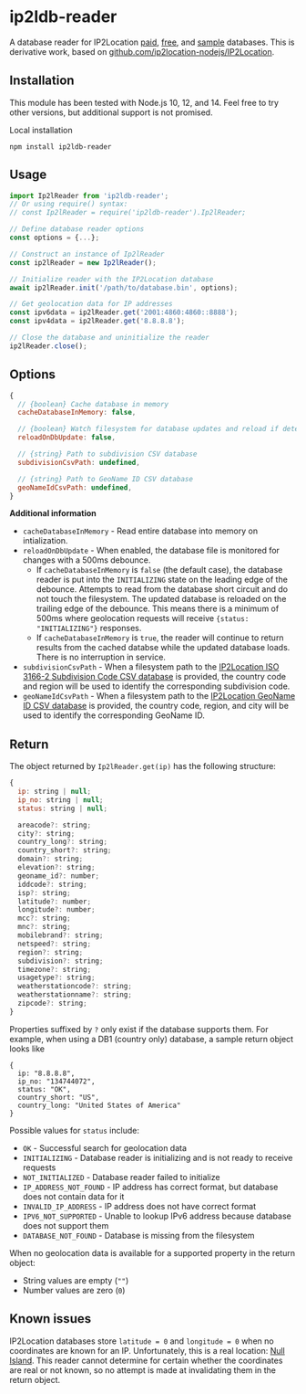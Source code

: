 # ip2ldb-reader

A database reader for IP2Location [paid](https://www.ip2location.com/database), [free](https://lite.ip2location.com/database), and [sample](https://www.ip2location.com/development-libraries) databases. This is derivative work, based on [github.com/ip2location-nodejs/IP2Location](https://github.com/ip2location-nodejs/IP2Location).

## Installation

This module has been tested with Node.js 10, 12, and 14. Feel free to try other versions, but additional support is not promised.

Local installation

```
npm install ip2ldb-reader
```

## Usage

```JavaScript
import Ip2lReader from 'ip2ldb-reader';
// Or using require() syntax:
// const Ip2lReader = require('ip2ldb-reader').Ip2lReader;

// Define database reader options
const options = {...};

// Construct an instance of Ip2lReader
const ip2lReader = new Ip2lReader();

// Initialize reader with the IP2Location database
await ip2lReader.init('/path/to/database.bin', options);

// Get geolocation data for IP addresses
const ipv6data = ip2lReader.get('2001:4860:4860::8888');
const ipv4data = ip2lReader.get('8.8.8.8');

// Close the database and uninitialize the reader
ip2lReader.close();
```

## Options

```JavaScript
{
  // {boolean} Cache database in memory
  cacheDatabaseInMemory: false,

  // {boolean} Watch filesystem for database updates and reload if detected
  reloadOnDbUpdate: false,

  // {string} Path to subdivision CSV database
  subdivisionCsvPath: undefined,

  // {string} Path to GeoName ID CSV database
  geoNameIdCsvPath: undefined,
}
```

**Additional information**

- `cacheDatabaseInMemory` - Read entire database into memory on intialization.
- `reloadOnDbUpdate` - When enabled, the database file is monitored for changes with a 500ms debounce.
  - If `cacheDatabaseInMemory` is `false` (the default case), the database reader is put into the `INITIALIZING` state on the leading edge of the debounce. Attempts to read from the database short circuit and do not touch the filesystem. The updated database is reloaded on the trailing edge of the debounce. This means there is a minimum of 500ms where geolocation requests will receive `{status: "INITIALIZING"}` responses.
  - If `cacheDatabaseInMemory` is `true`, the reader will continue to return results from the cached databse while the updated database loads. There is no interruption in service.
- `subdivisionCsvPath` - When a filesystem path to the [IP2Location ISO 3166-2 Subdivision Code CSV database](https://www.ip2location.com/free/iso3166-2) is provided, the country code and region will be used to identify the corresponding subdivision code.
- `geoNameIdCsvPath` - When a filesystem path to the [IP2Location GeoName ID CSV database](https://www.ip2location.com/free/geoname-id) is provided, the country code, region, and city will be used to identify the corresponding GeoName ID.

## Return

The object returned by `Ip2lReader.get(ip)` has the following structure:

```JavaScript
{
  ip: string | null;
  ip_no: string | null;
  status: string | null;

  areacode?: string;
  city?: string;
  country_long?: string;
  country_short?: string;
  domain?: string;
  elevation?: string;
  geoname_id?: number;
  iddcode?: string;
  isp?: string;
  latitude?: number;
  longitude?: number;
  mcc?: string;
  mnc?: string;
  mobilebrand?: string;
  netspeed?: string;
  region?: string;
  subdivision?: string;
  timezone?: string;
  usagetype?: string;
  weatherstationcode?: string;
  weatherstationname?: string;
  zipcode?: string;
}
```

Properties suffixed by `?` only exist if the database supports them. For example, when using a DB1 (country only) database, a sample return object looks like

```
{
  ip: "8.8.8.8",
  ip_no: "134744072",
  status: "OK",
  country_short: "US",
  country_long: "United States of America"
}
```

Possible values for `status` include:

- `OK` - Successful search for geolocation data
- `INITIALIZING` - Database reader is initializing and is not ready to receive requests
- `NOT_INITIALIZED` - Database reader failed to initialize
- `IP_ADDRESS_NOT_FOUND` - IP address has correct format, but database does not contain data for it
- `INVALID_IP_ADDRESS` - IP address does not have correct format
- `IPV6_NOT_SUPPORTED` - Unable to lookup IPv6 address because database does not support them
- `DATABASE_NOT_FOUND` - Database is missing from the filesystem

When no geolocation data is available for a supported property in the return object:

- String values are empty (`""`)
- Number values are zero (`0`)

## Known issues

IP2Location databases store `latitude = 0` and `longitude = 0` when no coordinates are known for an IP. Unfortunately, this is a real location: [Null Island](https://en.wikipedia.org/wiki/Null_Island). This reader cannot determine for certain whether the coordinates are real or not known, so no attempt is made at invalidating them in the return object.
